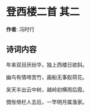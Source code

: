 # 登西楼二首  其二

**作者**: 冯时行

## 诗词内容

年来双目厌纷华，独上西楼日欲斜。

幽鸟有情啼苦竹，画船无事舣荷花。

吴天半出云中树，越岭初横雨后霞。

惆怅倚栏人去后，一竿明月属渔家。

